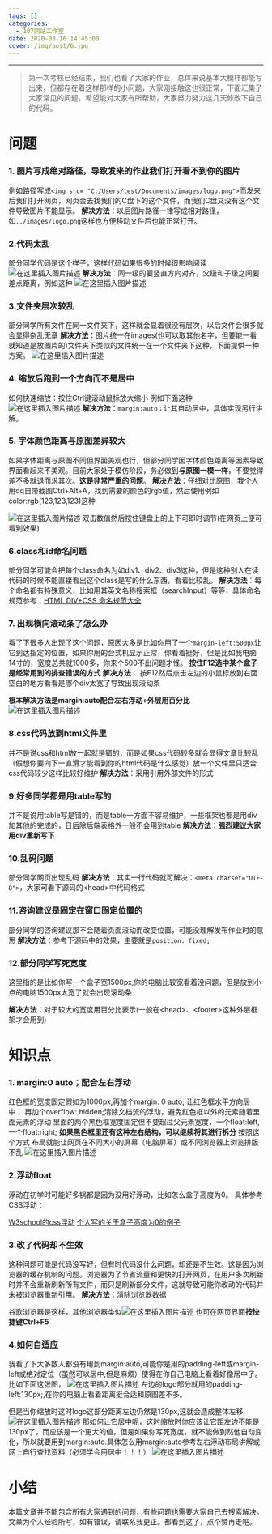 ```yaml
---
tags: []
categories:
  - 107网站工作室
date: 2020-03-16 14:45:00
cover: /img/post/6.jpg
---
```


---
>第一次考核已经结束，我们也看了大家的作业，总体来说基本大模样都能写出来，但都存在着这样那样的小问题，大家刚接触这也很正常，下面汇集了大家常见的问题，希望能对大家有所帮助，大家努力努力这几天修改下自己的代码。


# 问题

 ### 1. 图片写成绝对路径，导致发来的作业我们打开看不到你的图片
 例如路径写成`<img src= "C:/Users/test/Documents/images/logo.png">`而发来后我们打开网页，网页会去找我们的C盘下的这个文件，而我们C盘又没有这个文件导致图片不能显示。
**解决方法**：以后图片路径一律写成相对路径，如`../images/logo.png`这样也方便移动文件后也能正常打开。
 
 ###  2.代码太乱
部分同学代码是这个样子，这样代码如果很多的时候很影响阅读
![在这里插入图片描述](https://img-blog.csdnimg.cn/20200316195901829.png?x-oss-process=image/watermark,type_ZmFuZ3poZW5naGVpdGk,shadow_10,text_aHR0cHM6Ly9ibG9nLmNzZG4ubmV0L3pzczE5Mg==,size_16,color_FFFFFF,t_70)
**解决方法**：同一级的要竖直方向对齐，父级和子级之间要差点距离，例如这种
![在这里插入图片描述](https://img-blog.csdnimg.cn/20200316200042191.png?x-oss-process=image/watermark,type_ZmFuZ3poZW5naGVpdGk,shadow_10,text_aHR0cHM6Ly9ibG9nLmNzZG4ubmV0L3pzczE5Mg==,size_16,color_FFFFFF,t_70)
 
 ###  3.文件夹层次较乱
部分同学所有文件在同一文件夹下，这样就会显着很没有层次，以后文件会很多就会显得杂乱无章
**解决方法**：图片统一在images(也可以取其他名字，但要能一看就知道是放图片的)文件夹下类似的文件统一在一个文件夹下这种，下面提供一种方案。
![在这里插入图片描述](https://img-blog.csdnimg.cn/20200316200541591.png)
 ###  4. 缩放后跑到一个方向而不是居中
 如何快速缩放：按住Ctrl键滚动鼠标放大缩小
 例如下面这种
![在这里插入图片描述](https://img-blog.csdnimg.cn/20200316200859930.png?x-oss-process=image/watermark,type_ZmFuZ3poZW5naGVpdGk,shadow_10,text_aHR0cHM6Ly9ibG9nLmNzZG4ubmV0L3pzczE5Mg==,size_16,color_FFFFFF,t_70)
**解决方法**：`margin:auto；`让其自动居中，具体实现另行讲解。
 ###  5. 字体颜色距离与原图差异较大
 如果字体距离与原图不同但界面美观也行，但部分同学因字体颜色距离等因素导致界面看起来不美观。目前大家处于模仿阶段，务必做到**与原图一模一样**，不要觉得差不多就退而求其次。**这是非常严重的问题**。
 **解决方法**：仔细对比原图，我个人用qq自带截图Ctrl+Alt+A，找到需要的颜色的rgb值，然后使用例如color:rgb(123,123,123)这种
 
![在这里插入图片描述](https://img-blog.csdnimg.cn/20200316202857276.png)
双击数值然后按住键盘上的上下可即时调节(在网页上便可看到效果)
 ###  6.class和id命名问题
 
部分同学可能会把每个class命名为如div1、div2、div3这种，但是这种别人在读代码的时候不能直接看出这个class是写的什么东西，看着比较乱。
**解决方法**：每个命名都有特殊意义，比如用其英文名称搜索框（searchInput）等等，具体命名规范参考：[HTML DIV+CSS 命名规范大全](https://www.zhihu.com/question/38773260)
 ### 7. 出现横向滚动条了怎么办
看了下很多人出现了这个问题，原因大多是比如你用了一个`margin-left:500px`让它到达指定的位置，如果你用的台式机显示正常，你看着挺好，但是比如我电脑14寸的，宽度总共就1000多，你来个500不出问题才怪。
 **按住F12选中某个盒子是经常用到的排查错误的方式**
**解决方法**： 按F12然后点击左边的小鼠标放到右面空白的地方看看是哪个div太宽了导致出现滚动条

**根本解决方法是margin:auto配合左右浮动+外层用百分比** ![在这里插入图片描述](https://img-blog.csdnimg.cn/20200316220955842.png?x-oss-process=image/watermark,type_ZmFuZ3poZW5naGVpdGk,shadow_10,text_aHR0cHM6Ly9ibG9nLmNzZG4ubmV0L3pzczE5Mg==,size_16,color_FFFFFF,t_70)
### 8.css代码放到html文件里
并不是说css和html放一起就是错的，而是如果css代码较多就会显得文章比较乱（假想你要向下一直滑才能看到你的html代码是什么感觉）放一个文件里只适合css代码较少这样比较好维护
**解决方法**：采用引用外部文件的形式
### 9.好多同学都是用table写的
并不是说用table写是错的，而是table一方面不容易维护，一些框架也都是用div加其他的完成的，日后除后端表格外一般不会用到table
**解决方法**：**强烈建议大家用div重新写下**
### 10.乱码问题
部分同学网页出现乱码
**解决方法**：其实一行代码就可解决：`<meta charset="UTF-8">`，大家可看下源码的\<head>中代码格式

### 11.咨询建议是固定在窗口固定位置的
部分同学的咨询建议那不会随着页面滚动而改变位置，可能没理解发布作业时的意思
**解决方法**：参考下源码中的效果，主要就是`position: fixed;`
### 12.部分同学写死宽度
这里指的是比如你写一个盒子宽1500px,你的电脑比较宽看着没问题，但是放到小点的电脑1500px太宽了就会出现滚动条

**解决方法**：对于较大的宽度用百分比表示(一般在\<head>、\<footer>这种外层框架才会用到)




# 知识点
 ###  1. margin:0 auto；配合左右浮动
红色框的宽度固定假如为1000px;再加个margin: 0 auto; 让红色框水平方向居中；
再加个overflow: hidden;清除文档流的浮动，避免红色框以外的元素随着里面元素的浮动
里面的两个黑色框宽度固定但不要超过父元素宽度，一个float:left, 一个float:right;
**如果黑色框里还有这种左右结构，可以继续将其进行拆分**
按照这个方式 布局就能让网页在不同大小的屏幕（电脑屏幕）或不同浏览器上浏览排版不乱
![在这里插入图片描述](https://img-blog.csdnimg.cn/2020031620583817.png?x-oss-process=image/watermark,type_ZmFuZ3poZW5naGVpdGk,shadow_10,text_aHR0cHM6Ly9ibG9nLmNzZG4ubmV0L3pzczE5Mg==,size_16,color_FFFFFF,t_70)
 ### 2.浮动float
浮动在初学时可能好多锅都是因为没用好浮动，比如怎么盒子高度为0。
具体参考CSS浮动：

[W3school的css浮动](https://www.w3school.com.cn/css/css_positioning_floating.asp)
[个人写的关于盒子高度为0的例子](http://note.youdao.com/noteshare?id=23baf392c0507c36b50caf307b0d7b4b)
### 3.改了代码却不生效
这种问题可能是代码没写好，但有时代码没什么问题，却还是不生效。这是因为浏览器的缓存机制的问题。浏览器为了节省流量和更快的打开网页，在用户多次刷新时并不会重新刷新所有文件，而只是刷新部分文件，这就导致可能你改动的代码并未被浏览器重新引用。
**解决方法**：清除浏览器数据

谷歌浏览器是这样，其他浏览器类似![在这里插入图片描述](https://img-blog.csdnimg.cn/20200317114053835.png?x-oss-process=image/watermark,type_ZmFuZ3poZW5naGVpdGk,shadow_10,text_aHR0cHM6Ly9ibG9nLmNzZG4ubmV0L3pzczE5Mg==,size_16,color_FFFFFF,t_70)
也可在网页界面**按快捷键Ctrl+F5**
### 4.如何自适应
我看了下大多数人都没有用到margin:auto,可能你是用的padding-left或margin-left或绝对定位（虽然可以居中,但是麻烦）使得在你自己电脑上看着好像居中了。比如下面这张图，
![在这里插入图片描述](https://img-blog.csdnimg.cn/20200318133002375.png?x-oss-process=image/watermark,type_ZmFuZ3poZW5naGVpdGk,shadow_10,text_aHR0cHM6Ly9ibG9nLmNzZG4ubmV0L3pzczE5Mg==,size_16,color_FFFFFF,t_70)
左边的logo部分就用的padding-left:130px;,在你的电脑上看着距离挺合适和原图差不多。

但是当你缩放时这时logo这部分距离左边仍然是130px,这就会造成整体左移.
![在这里插入图片描述](https://img-blog.csdnimg.cn/20200318133023700.png?x-oss-process=image/watermark,type_ZmFuZ3poZW5naGVpdGk,shadow_10,text_aHR0cHM6Ly9ibG9nLmNzZG4ubmV0L3pzczE5Mg==,size_16,color_FFFFFF,t_70)
那如何让它居中呢，这时缩放时你应该让它距左边不能是130px了，而应该是一个更大的值，但是如果你写死宽度，就不能做到然他自动变化，所以就要用到margin:auto.具体怎么用margin:auto参考左右浮动布局讲解或网上自行查找资料（必须学会用居中！！！）
![在这里插入图片描述](https://img-blog.csdnimg.cn/20200318133051123.png?x-oss-process=image/watermark,type_ZmFuZ3poZW5naGVpdGk,shadow_10,text_aHR0cHM6Ly9ibG9nLmNzZG4ubmV0L3pzczE5Mg==,size_16,color_FFFFFF,t_70)





# 小结
本篇文章并不能包含所有大家遇到的问题，有些问题也需要大家自己去搜索解决。文章为个人经验所写，如有错误，请联系我更正。都看到这了，点个赞再走吧。











 

 


